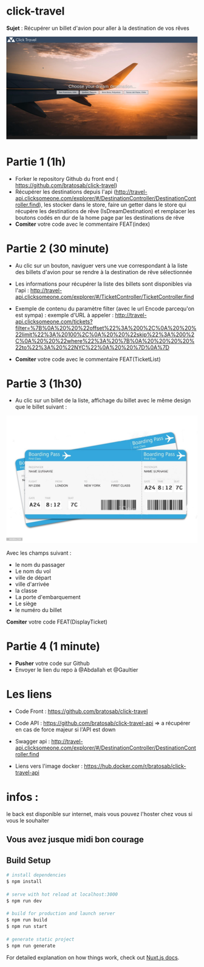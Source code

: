 # click-travel

**Sujet** : Récupérer un billet d'avion pour aller à la destination de vos rêves

![screenshot](/assets/screenshot.png)

# Partie 1 (1h)

* Forker le repository Github du front end ( https://github.com/bratosab/click-travel)
* Récupérer les destinations depuis l'api (http://travel-api.clicksomeone.com/explorer/#/DestinationController/DestinationController.find), les stocker dans le store, faire un getter dans le store qui récupère les destinations de rêve (IsDreamDestination) et remplacer les boutons codés en dur de la home page par les destinations de rêve
* **Comiter** votre code avec le commentaire FEAT(index)

# Partie 2 (30 minute)

* Au clic sur un bouton, naviguer vers une vue correspondant à la liste des billets d'avion pour se rendre à la destination de rêve sélectionnée
* Les informations pour récupérer la liste des billets sont disponibles via l'api :
http://travel-api.clicksomeone.com/explorer/#/TicketController/TicketController.find

* Exemple de contenu du paramètre filter (avec le url Encode parcequ'on est sympa) :
exemple d'URL à appeler :
http://travel-api.clicksomeone.com/tickets?filter=%7B%0A%20%20%22offset%22%3A%200%2C%0A%20%20%22limit%22%3A%20100%2C%0A%20%20%22skip%22%3A%200%2C%0A%20%20%22where%22%3A%20%7B%0A%20%20%20%20%22to%22%3A%20%22NYC%22%0A%20%20%7D%0A%7D

* **Comiter** votre code avec le commentaire FEAT(TicketList)

# Partie 3 (1h30)

* Au clic sur un billet de la liste, affichage du billet avec le même design que le billet suivant :

![ticket](/assets/ticket-example.jpg)

Avec les champs suivant :
* le nom du passager
* Le nom du vol
* ville de départ
* ville d'arrivée
* la classe
* La porte d'embarquement
* Le siège
* le numéro du billet

**Comiter** votre code FEAT(DisplayTicket)

# Partie 4 (1 minute)
*  **Pusher** votre code sur Github
*  Envoyer le lien du repo à @Abdallah et @Gaultier

# Les liens

* Code Front : https://github.com/bratosab/click-travel

* Code API : https://github.com/bratosab/click-travel-api => a récupérer en cas de force majeur si l'API est down

* Swagger api : http://travel-api.clicksomeone.com/explorer/#/DestinationController/DestinationController.find

* Liens vers l'image docker : https://hub.docker.com/r/bratosab/click-travel-api

# infos :

le back est disponible sur internet, mais vous pouvez l'hoster chez vous si vous le souhaiter

## Vous avez jusque midi bon courage

## Build Setup

```bash
# install dependencies
$ npm install

# serve with hot reload at localhost:3000
$ npm run dev

# build for production and launch server
$ npm run build
$ npm run start

# generate static project
$ npm run generate
```

For detailed explanation on how things work, check out [Nuxt.js docs](https://nuxtjs.org).
